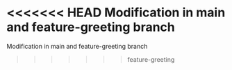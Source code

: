 <<<<<<< HEAD
Modification in main and feature-greeting branch
=======
Modification in main and feature-greeting branch
>>>>>>> feature-greeting
